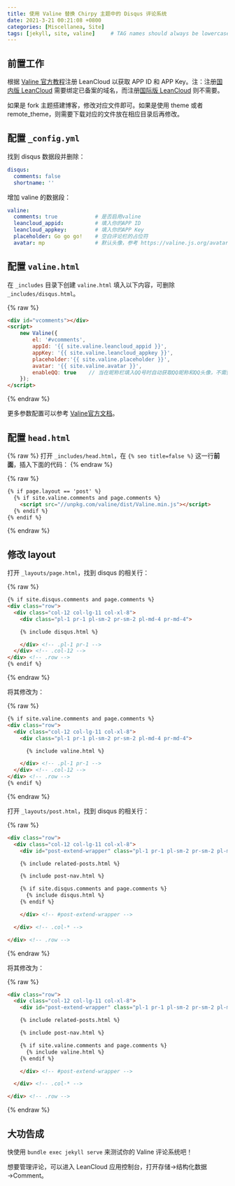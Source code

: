 ```yaml
---
title: 使用 Valine 替换 Chirpy 主题中的 Disqus 评论系统
date: 2021-3-21 00:21:08 +0800
categories: [Miscellanea, Site]
tags: [jekyll, site, valine]     # TAG names should always be lowercase
---
```


## 前置工作

根据 [Valine 官方教程](https://valine.js.org/quickstart.html)注册 LeanCloud 以获取 APP ID 和 APP Key。注：注册[国内版 LeanCloud](https://leancloud.cn/) 需要绑定已备案的域名，而注册[国际版 LeanCloud](https://leancloud.app/) 则不需要。

如果是 fork 主题搭建博客，修改对应文件即可。如果是使用 theme 或者 remote_theme，则需要下载对应的文件放在相应目录后再修改。

## 配置 `_config.yml`

找到 disqus 数据段并删除：

```yml
disqus:
  comments: false
  shortname: ''
```

增加 valine 的数据段：

```yml
valine:
  comments: true            # 是否启用valine 
  leancloud_appid:          # 填入你的APP ID 
  leancloud_appkey:         # 填入你的APP Key 
  placeholder: Go go go!    # 空白评论栏的占位符 
  avatar: mp                # 默认头像，参考 https://valine.js.org/avatar.html 
```

## 配置 `valine.html`

在 `_includes` 目录下创建 `valine.html` 填入以下内容，可删除 `_includes/disqus.html`。

{% raw %}
```html
<div id="vcomments"></div>
<script>
    new Valine({
        el: '#vcomments',
        appId: '{{ site.valine.leancloud_appid }}',
        appKey: '{{ site.valine.leancloud_appkey }}',
        placeholder:'{{ site.valine.placeholder }}',
        avatar: '{{ site.valine.avatar }}',
        enableQQ: true    // 当在昵称栏填入QQ号时自动获取QQ昵称和QQ头像，不需要该功能请删除。
    });
</script>
```
{% endraw %}

更多参数配置可以参考 [Valine官方文档](https://valine.js.org/configuration.html)。

## 配置 `head.html`

{% raw %}
打开 `_includes/head.html`，在 `{% seo title=false %}` 这一行**前面**，插入下面的代码：
{% endraw %}

{% raw %}
```html
{% if page.layout == 'post' %}
  {% if site.valine.comments and page.comments %}
    <script src="//unpkg.com/valine/dist/Valine.min.js"></script>
  {% endif %}
{% endif %}
```
{% endraw %}

## 修改 layout

打开 `_layouts/page.html`，找到 disqus 的相关行：

{% raw %}
```html
{% if site.disqus.comments and page.comments %}
<div class="row">
  <div class="col-12 col-lg-11 col-xl-8">
    <div class="pl-1 pr-1 pl-sm-2 pr-sm-2 pl-md-4 pr-md-4">

    {% include disqus.html %}

    </div> <!-- .pl-1 pr-1 -->
  </div> <!-- .col-12 -->
</div> <!-- .row -->
{% endif %}
```
{% endraw %}

将其修改为：

{% raw %}
```html
{% if site.valine.comments and page.comments %}
<div class="row">
  <div class="col-12 col-lg-11 col-xl-8">
    <div class="pl-1 pr-1 pl-sm-2 pr-sm-2 pl-md-4 pr-md-4">

      {% include valine.html %}

    </div> <!-- .pl-1 pr-1 -->
  </div> <!-- .col-12 -->
</div> <!-- .row -->
{% endif %}
```
{% endraw %}

打开 `_layouts/post.html`，找到 disqus 的相关行：

{% raw %}
```html
<div class="row">
  <div class="col-12 col-lg-11 col-xl-8">
    <div id="post-extend-wrapper" class="pl-1 pr-1 pl-sm-2 pr-sm-2 pl-md-4 pr-md-4">

    {% include related-posts.html %}

    {% include post-nav.html %}

    {% if site.disqus.comments and page.comments %}
      {% include disqus.html %}
    {% endif %}

    </div> <!-- #post-extend-wrapper -->

  </div> <!-- .col-* -->

</div> <!-- .row -->
```
{% endraw %}

将其修改为：

{% raw %}
```html
<div class="row">
  <div class="col-12 col-lg-11 col-xl-8">
    <div id="post-extend-wrapper" class="pl-1 pr-1 pl-sm-2 pr-sm-2 pl-md-4 pr-md-4">

    {% include related-posts.html %}

    {% include post-nav.html %}

    {% if site.valine.comments and page.comments %}
      {% include valine.html %}
    {% endif %}

    </div> <!-- #post-extend-wrapper -->

  </div> <!-- .col-* -->

</div> <!-- .row -->
```
{% endraw %}

## 大功告成

快使用 `bundle exec jekyll serve` 来测试你的 Valine 评论系统吧！

想要管理评论，可以进入 LeanCloud 应用控制台，打开存储→结构化数据→Comment。
